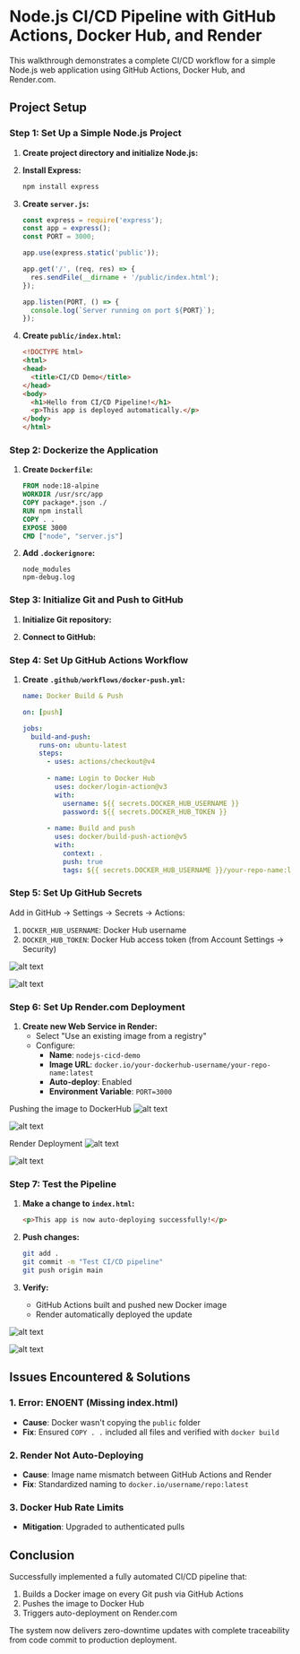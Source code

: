 # Node.js CI/CD Pipeline with GitHub Actions, Docker Hub, and Render

This walkthrough demonstrates a complete CI/CD workflow for a simple Node.js web application using GitHub Actions, Docker Hub, and Render.com.

## Project Setup

### Step 1: Set Up a Simple Node.js Project

1. **Create project directory and initialize Node.js:**

2. **Install Express:**
   ```bash
   npm install express
   ```

3. **Create `server.js`:**
   ```javascript
   const express = require('express');
   const app = express();
   const PORT = 3000;

   app.use(express.static('public'));

   app.get('/', (req, res) => {
     res.sendFile(__dirname + '/public/index.html');
   });

   app.listen(PORT, () => {
     console.log(`Server running on port ${PORT}`);
   });
   ```

4. **Create `public/index.html`:**
   ```html
   <!DOCTYPE html>
   <html>
   <head>
     <title>CI/CD Demo</title>
   </head>
   <body>
     <h1>Hello from CI/CD Pipeline!</h1>
     <p>This app is deployed automatically.</p>
   </body>
   </html>
   ```

### Step 2: Dockerize the Application

1. **Create `Dockerfile`:**
   ```dockerfile
   FROM node:18-alpine
   WORKDIR /usr/src/app
   COPY package*.json ./
   RUN npm install
   COPY . .
   EXPOSE 3000
   CMD ["node", "server.js"]
   ```

2. **Add `.dockerignore`:**
   ```
   node_modules
   npm-debug.log
   ```

### Step 3: Initialize Git and Push to GitHub

1. **Initialize Git repository:**

2. **Connect to GitHub:**
 
### Step 4: Set Up GitHub Actions Workflow

1. **Create `.github/workflows/docker-push.yml`:**
   ```yaml
   name: Docker Build & Push
   
   on: [push]
   
   jobs:
     build-and-push:
       runs-on: ubuntu-latest
       steps:
         - uses: actions/checkout@v4
         
         - name: Login to Docker Hub
           uses: docker/login-action@v3
           with:
             username: ${{ secrets.DOCKER_HUB_USERNAME }}
             password: ${{ secrets.DOCKER_HUB_TOKEN }}
         
         - name: Build and push
           uses: docker/build-push-action@v5
           with:
             context: .
             push: true
             tags: ${{ secrets.DOCKER_HUB_USERNAME }}/your-repo-name:latest
   ```

### Step 5: Set Up GitHub Secrets

Add in GitHub → Settings → Secrets → Actions:

1. `DOCKER_HUB_USERNAME`: Docker Hub username
2. `DOCKER_HUB_TOKEN`: Docker Hub access token (from Account Settings → Security)

![alt text](Assets/1.png)

![alt text](Assets/2.png)

### Step 6: Set Up Render.com Deployment

1. **Create new Web Service in Render:**
   - Select "Use an existing image from a registry"
   - Configure:
     - **Name**: `nodejs-cicd-demo`
     - **Image URL**: `docker.io/your-dockerhub-username/your-repo-name:latest`
     - **Auto-deploy**: Enabled
     - **Environment Variable**: `PORT=3000`

Pushing the image to DockerHub
![alt text](Assets/3.png)

![alt text](Assets/4.png)

Render Deployment
![alt text](Assets/5.png)

![alt text](Assets/6.png)

### Step 7: Test the Pipeline

1. **Make a change to `index.html`:**
   ```html
   <p>This app is now auto-deploying successfully!</p>
   ```

2. **Push changes:**
   ```bash
   git add .
   git commit -m "Test CI/CD pipeline"
   git push origin main
   ```

3. **Verify:**
   - GitHub Actions built and pushed new Docker image
   - Render automatically deployed the update

![alt text](Assets/7.png)

![alt text](Assets/8.png)

## Issues Encountered & Solutions

### 1. Error: ENOENT (Missing index.html)
- **Cause**: Docker wasn't copying the `public` folder
- **Fix**: Ensured `COPY . .` included all files and verified with `docker build`

### 2. Render Not Auto-Deploying
- **Cause**: Image name mismatch between GitHub Actions and Render
- **Fix**: Standardized naming to `docker.io/username/repo:latest`

### 3. Docker Hub Rate Limits
- **Mitigation**: Upgraded to authenticated pulls

## Conclusion

Successfully implemented a fully automated CI/CD pipeline that:

1. Builds a Docker image on every Git push via GitHub Actions
2. Pushes the image to Docker Hub
3. Triggers auto-deployment on Render.com

The system now delivers zero-downtime updates with complete traceability from code commit to production deployment.
